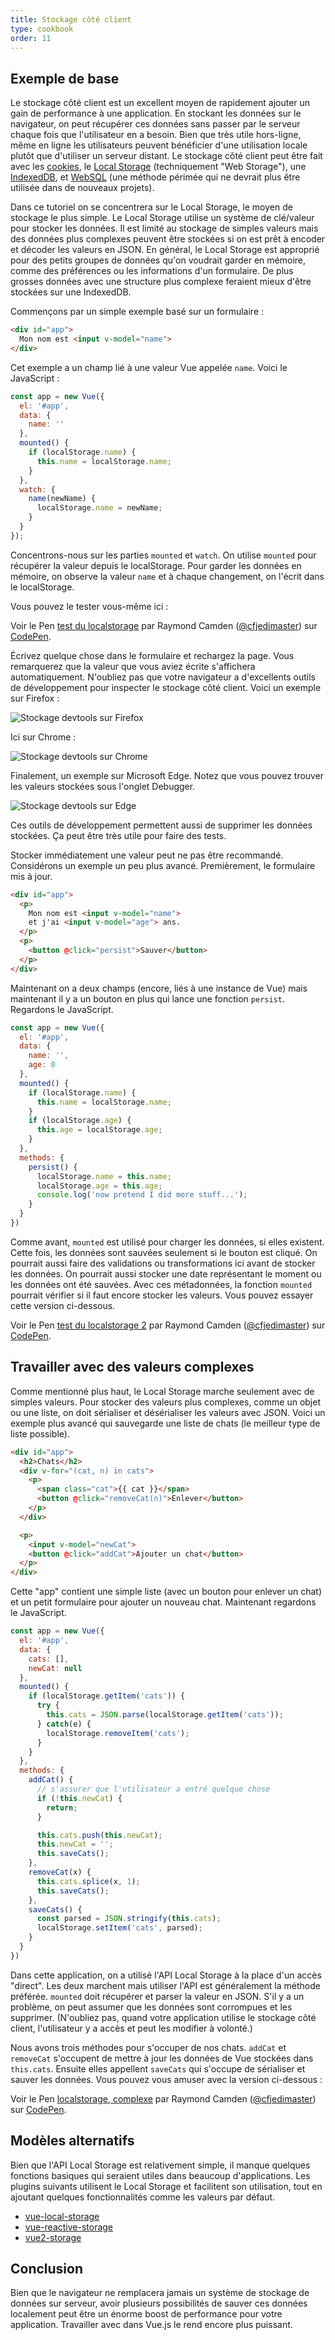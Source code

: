 ```yaml
---
title: Stockage côté client
type: cookbook
order: 11
---
```


## Exemple de base

Le stockage côté client est un excellent moyen de rapidement ajouter un gain de performance à une application. En stockant les données sur le navigateur, on peut récupérer ces données sans passer par le serveur chaque fois que l'utilisateur en a besoin. Bien que très utile hors-ligne, même en ligne les utilisateurs peuvent bénéficier d'une utilisation locale plutôt que d'utiliser un serveur distant. Le stockage côté client peut être fait avec les [cookies](https://developer.mozilla.org/en-US/docs/Web/HTTP/Cookies), le [Local Storage](https://developer.mozilla.org/en-US/docs/Web/API/Web_Storage_API) (techniquement "Web Storage"), une [IndexedDB](https://developer.mozilla.org/en-US/docs/Web/API/IndexedDB_API), et [WebSQL](https://www.w3.org/TR/webdatabase/) (une méthode périmée qui ne devrait plus être utilisée dans de nouveaux projets).

Dans ce tutoriel on se concentrera sur le Local Storage, le moyen de stockage le plus simple. Le Local Storage utilise un système de clé/valeur pour stocker les données. Il est limité au stockage de simples valeurs mais des données plus complexes peuvent être stockées si on est prêt à encoder et décoder les valeurs en JSON. En général, le Local Storage est approprié pour des petits groupes de données qu'on voudrait garder en mémoire, comme des préférences ou les informations d'un formulaire. De plus grosses données avec une structure plus complexe feraient mieux d'être stockées sur une IndexedDB.

Commençons par un simple exemple basé sur un formulaire :

``` html
<div id="app">
  Mon nom est <input v-model="name">
</div>
```

Cet exemple a un champ lié à une valeur Vue appelée `name`. Voici le JavaScript :

``` js
const app = new Vue({
  el: '#app',
  data: {
    name: ''
  },
  mounted() {
    if (localStorage.name) {
      this.name = localStorage.name;
    }
  },
  watch: {
    name(newName) {
      localStorage.name = newName;
    }
  }
});
```

Concentrons-nous sur les parties `mounted` et `watch`. On utilise `mounted` pour récupérer la valeur depuis le localStorage. Pour garder les données en mémoire, on observe la valeur `name` et à chaque changement, on l'écrit dans le localStorage.

Vous pouvez le tester vous-même ici :

<p data-height="265" data-theme-id="0" data-slug-hash="KodaKb" data-default-tab="js,result" data-user="cfjedimaster" data-embed-version="2" data-pen-title="testing localstorage" class="codepen">Voir le Pen <a href="https://codepen.io/cfjedimaster/pen/KodaKb/">test du localstorage</a> par Raymond Camden (<a href="https://codepen.io/cfjedimaster">@cfjedimaster</a>) sur <a href="https://codepen.io">CodePen</a>.</p>
<script async src="https://static.codepen.io/assets/embed/ei.js"></script>

Écrivez quelque chose dans le formulaire et rechargez la page. Vous remarquerez que la valeur que vous aviez écrite s'affichera automatiquement. N'oubliez pas que votre navigateur a d'excellents outils de développement pour inspecter le stockage côté client. Voici un exemple sur Firefox :

![Stockage devtools sur Firefox](/images/devtools-storage.png)

Ici sur Chrome :

![Stockage devtools sur Chrome](/images/devtools-storage-chrome.png)

Finalement, un exemple sur Microsoft Edge. Notez que vous pouvez trouver les valeurs stockées sous l'onglet Debugger.

![Stockage devtools sur Edge](/images/devtools-storage-edge.png)

<p class="tip">Ces outils de développement permettent aussi de supprimer les données stockées. Ça peut être très utile pour faire des tests.</p>

Stocker immédiatement une valeur peut ne pas être recommandé. Considérons un exemple un peu plus avancé. Premièrement, le formulaire mis à jour.

``` html
<div id="app">
  <p>
    Mon nom est <input v-model="name">
    et j'ai <input v-model="age"> ans.
  </p>
  <p>
    <button @click="persist">Sauver</button>
  </p>
</div>
```

Maintenant on a deux champs (encore, liés à une instance de Vue) mais maintenant il y a un bouton en plus qui lance une fonction `persist`. Regardons le JavaScript.

``` js
const app = new Vue({
  el: '#app',
  data: {
    name: '',
    age: 0
  },
  mounted() {
    if (localStorage.name) {
      this.name = localStorage.name;
    }
    if (localStorage.age) {
      this.age = localStorage.age;
    }
  },
  methods: {
    persist() {
      localStorage.name = this.name;
      localStorage.age = this.age;
      console.log('now pretend I did more stuff...');
    }
  }
})
```

Comme avant, `mounted` est utilisé pour charger les données, si elles existent. Cette fois, les données sont sauvées seulement si le bouton est cliqué. On pourrait aussi faire des validations ou transformations ici avant de stocker les données. On pourrait aussi stocker une date représentant le moment ou les données ont été sauvées. Avec ces métadonnées, la fonction `mounted` pourrait vérifier si il faut encore stocker les valeurs. Vous pouvez essayer cette version ci-dessous.

<p data-height="265" data-theme-id="0" data-slug-hash="rdOjLN" data-default-tab="js,result" data-user="cfjedimaster" data-embed-version="2" data-pen-title="testing localstorage 2" class="codepen">Voir le Pen <a href="https://codepen.io/cfjedimaster/pen/rdOjLN/">test du localstorage 2</a> par Raymond Camden (<a href="https://codepen.io/cfjedimaster">@cfjedimaster</a>) sur <a href="https://codepen.io">CodePen</a>.</p>
<script async src="https://static.codepen.io/assets/embed/ei.js"></script>

## Travailler avec des valeurs complexes

Comme mentionné plus haut, le Local Storage marche seulement avec de simples valeurs. Pour stocker des valeurs plus complexes, comme un objet ou une liste, on doit sérialiser et désérialiser les valeurs avec JSON. Voici un exemple plus avancé qui sauvegarde une liste de chats (le meilleur type de liste possible).

``` html
<div id="app">
  <h2>Chats</h2>
  <div v-for="(cat, n) in cats">
    <p>
      <span class="cat">{{ cat }}</span>
      <button @click="removeCat(n)">Enlever</button>
    </p>
  </div>

  <p>
    <input v-model="newCat">
    <button @click="addCat">Ajouter un chat</button>
  </p>
</div>
```

Cette "app" contient une simple liste (avec un bouton pour enlever un chat) et un petit formulaire pour ajouter un nouveau chat. Maintenant regardons le JavaScript.

``` js
const app = new Vue({
  el: '#app',
  data: {
    cats: [],
    newCat: null
  },
  mounted() {
    if (localStorage.getItem('cats')) {
      try {
        this.cats = JSON.parse(localStorage.getItem('cats'));
      } catch(e) {
        localStorage.removeItem('cats');
      }
    }
  },
  methods: {
    addCat() {
      // s'assurer que l'utilisateur a entré quelque chose
      if (!this.newCat) {
        return;
      }

      this.cats.push(this.newCat);
      this.newCat = '';
      this.saveCats();
    },
    removeCat(x) {
      this.cats.splice(x, 1);
      this.saveCats();
    },
    saveCats() {
      const parsed = JSON.stringify(this.cats);
      localStorage.setItem('cats', parsed);
    }
  }
})
```

Dans cette application, on a utilisé l'API Local Storage à la place d'un accès "direct". Les deux marchent mais utiliser l'API est généralement la méthode préférée. `mounted` doit récupérer et parser la valeur en JSON. S'il y a un problème, on peut assumer que les données sont corrompues et les supprimer. (N'oubliez pas, quand votre application utilise le stockage côté client, l'utilisateur y a accès et peut les modifier à volonté.)

Nous avons trois méthodes pour s'occuper de nos chats. `addCat` et `removeCat` s'occupent de mettre à jour les données de Vue stockées dans `this.cats`. Ensuite elles appellent `saveCats` qui s'occupe de sérialiser et sauver les données. Vous pouvez vous amuser avec la version ci-dessous :

<p data-height="265" data-theme-id="0" data-slug-hash="qoYbyW" data-default-tab="js,result" data-user="cfjedimaster" data-embed-version="2" data-pen-title="localstorage, complex" class="codepen">Voir le Pen <a href="https://codepen.io/cfjedimaster/pen/qoYbyW/">localstorage, complexe</a> par Raymond Camden (<a href="https://codepen.io/cfjedimaster">@cfjedimaster</a>) sur <a href="https://codepen.io">CodePen</a>.</p>
<script async src="https://static.codepen.io/assets/embed/ei.js"></script>

## Modèles alternatifs

Bien que l'API Local Storage est relativement simple, il manque quelques fonctions basiques qui seraient utiles dans beaucoup d'applications. Les plugins suivants utilisent le Local Storage et facilitent son utilisation, tout en ajoutant quelques fonctionnalités comme les valeurs par défaut.

* [vue-local-storage](https://github.com/pinguinjkeke/vue-local-storage)
* [vue-reactive-storage](https://github.com/ropbla9/vue-reactive-storage)
* [vue2-storage](https://github.com/yarkovaleksei/vue2-storage)

## Conclusion

Bien que le navigateur ne remplacera jamais un système de stockage de données sur serveur, avoir plusieurs possibilités de sauver ces données localement peut être un énorme boost de performance pour votre application. Travailler avec dans Vue.js le rend encore plus puissant.
